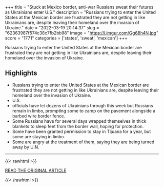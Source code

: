 +++
title = "Stuck at Mexico border, anti-war Russians sweat their futures as Ukrainians enter U.S."
description = "Russians trying to enter the United States at the Mexican border are frustrated they are not getting in like Ukrainians are, despite leaving their homeland over the invasion of Ukraine."
date = "2022-03-19 20:14:37"
slug = "62363987f574c38c7fb2bb98"
image = "https://i.imgur.com/Gg68h4N.jpg"
score = "1771"
categories = ['states', 'sweat', 'mexican']
+++

Russians trying to enter the United States at the Mexican border are frustrated they are not getting in like Ukrainians are, despite leaving their homeland over the invasion of Ukraine.

## Highlights

- Russians trying to enter the United States at the Mexican border are frustrated they are not getting in like Ukrainians are, despite leaving their homeland over the invasion of Ukraine.
- U.S.
- officials have let dozens of Ukrainians through this week but Russians remain in limbo, prompting some to camp on the pavement alongside a barbed wire border fence.
- Some Russians have for several days wrapped themselves in thick blankets to sleep feet from the border wall, hoping for protection.
- Some have been granted permission to stay in Tijuana for a year, but some are staying in limbo.
- Some are angry at the treatment of them, saying they are being turned away by U.N.

---

{{< rawhtml >}}
  <p class="article-category">
    <a target="_blank" href="https://www.reuters.com/world/stuck-mexico-border-anti-war-russians-sweat-their-futures-ukrainians-enter-us-2022-03-19/">READ THE ORIGINAL ARTICLE</a>
  </p>
{{< /rawhtml >}}

